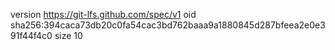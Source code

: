 version https://git-lfs.github.com/spec/v1
oid sha256:394caca73db20c0fa54cac3bd762baaa9a1880845d287bfeea2e0e391f44f4c0
size 10

